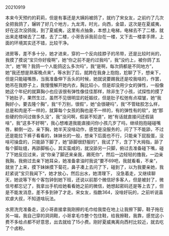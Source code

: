 20210919

本来今天预约的莉莉，但是有事还是大姨妈被鸽了，就约了宋女友，之前约了几次全把我鸽了，辗转了好几个地方，九龙湾，时光，向西，金碧，这次是在夏威夷，好在这次没鸽我，到了夏威夷，这里有点抽象，本想上电梯，电梯去不了二楼，就出来走楼梯去了二楼，去了二楼，小哥告诉我前台在一楼，又下去一楼拿手牌，上面的环境其实还不错，比较干净。

进房等，差不多十分，她才进来，穿的一个反向挂脖子的吊带，还是比较时尚的，我摸了摸说“宝贝你好瘦啊”，她“你之前不是约过我吗”，我”没约上，被你鸽了五次“，她”啊？我鸽一个人能鸽这么多次吗”，我“是啊，每次鸽都是不同地方”，她”我还想是熟客晚点来“，等水到了后，就跨在我身上抱抱，尬聊了下，想亲下，但是只能碰嘴唇，当我准备伸下舌头的时候，她就说要踢我还是咬我啥的，作罢，她吊在我脖子上，我慢慢解开她内衣，胸比较小，但是却没用少女的弹性，一般像她这个年纪的就算胸小也应该很有弹性像佳佳那样，除非生了小孩，试探性的摸了下她肚子，果然生过，虽然不见很明显的妊娠纹，但是肚子松弛有点褶皱，她“我胸好小，要去隆个胸”，我“千万别，很假”，她“会很硬吗”，我“不管硅胶怎么样，总是和肉是不一样的，就算每个女孩的胸也是不一样的，有的弹性有的软”，她“那些硬的你问过做多久没"，我”没问啊，假装不知道“，她”有话就直接问还假装啥“，我”这多不好啊“，我心想难道我能直接问你小孩几岁了吗，继续抱抱碰碰嘴唇，躺倒一边，亲下胸，她半天没啥动作，感觉是没服务的，问了下不能舔，不过还是能拉下裤子看看的，妹妹长的一般，想亲下后面也不行，只能亲下屁股蛋，没啥可操盘的，只能舔下脚了，她”舔脚很舒服的“，我试了下，含了下大拇指，舔了每个脚趾缝，再舔脚板心，其实蛮咸的，就没舔另一只脚，俯过去准备碰下嘴，碰了下她反应过来，说”你亲了脚还来亲我，踢死你“，然后一边轻轻的撸我，一边亲我胸，我俯过去亲下她耳朵，她准备拿油时我说”要不69吧，我就看看，不亲“，就坐了上来，摸下妹妹摸下菊花，鼻子凑上去问了下，碰到了，以为我要亲她，我赶紧说”宝贝我闻下“，她才放心，然后出水，她清理下， 没急着走，又继续聊天，她说等下有个客包钟到她下班，还说以前那个微信好多客人，但是被封了，微信号都忘记了，我拿出手机给她看看她之前的微信，她想起密码还是等上去了，但是不能发消息，差不多到钟了才走。宋女友，指数364，没啥好玩的，之前听说喜欢虐大叔，不知道啥玩法。

水房洗完准备走，这小哥直接拿我刚擦的毛巾给我垫在地上让我擦下脚，鞋子拖在另一端，我自己穿的洞洞鞋，小哥拿毛巾整个包住鞋，给我擦鞋，我靠，感觉这小费不多给点都不好意思，出去就给了15小费。刚好夏威夷离向西村比较近，就去吃了个卤粉。

